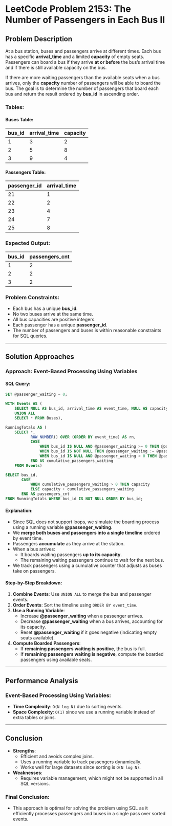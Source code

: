 # LeetCode Problem 2153: The Number of Passengers in Each Bus II

## Problem Description

At a bus station, buses and passengers arrive at different times. Each bus has a specific **arrival_time** and a limited **capacity** of empty seats. Passengers can board a bus if they arrive **at or before** the bus’s arrival time and if there is still available capacity on the bus.

If there are more waiting passengers than the available seats when a bus arrives, only the **capacity** number of passengers will be able to board the bus. The goal is to determine the number of passengers that board each bus and return the result ordered by **bus_id** in ascending order.

### Tables:

#### Buses Table:

| bus_id | arrival_time | capacity |
|--------|--------------|----------|
| 1      | 3            | 2        |
| 2      | 5            | 8        |
| 3      | 9            | 4        |

#### Passengers Table:

| passenger_id | arrival_time |
|-------------|--------------|
| 21          | 1            |
| 22          | 2            |
| 23          | 4            |
| 24          | 7            |
| 25          | 8            |

### Expected Output:

| bus_id | passengers_cnt |
|--------|----------------|
| 1      | 2              |
| 2      | 2              |
| 3      | 2              |

### Problem Constraints:
- Each bus has a unique **bus_id**.
- No two buses arrive at the same time.
- All bus capacities are positive integers.
- Each passenger has a unique **passenger_id**.
- The number of passengers and buses is within reasonable constraints for SQL queries.

---

## Solution Approaches

### Approach: Event-Based Processing Using Variables

#### SQL Query:
```sql
SET @passenger_waiting = 0;

WITH Events AS (
    SELECT NULL AS bus_id, arrival_time AS event_time, NULL AS capacity FROM Passengers
    UNION ALL
    SELECT * FROM Buses),

RunningTotals AS (
    SELECT *, 
           ROW_NUMBER() OVER (ORDER BY event_time) AS rn, 
           CASE
               WHEN bus_id IS NULL AND @passenger_waiting >= 0 THEN @passenger_waiting := @passenger_waiting + 1
               WHEN bus_id IS NOT NULL THEN @passenger_waiting := @passenger_waiting - capacity
               WHEN bus_id IS NULL AND @passenger_waiting < 0 THEN @passenger_waiting := 1 
           END AS cumulative_passengers_waiting
    FROM Events)

SELECT bus_id, 
       CASE 
           WHEN cumulative_passengers_waiting > 0 THEN capacity 
           ELSE capacity + cumulative_passengers_waiting 
       END AS passengers_cnt
FROM RunningTotals WHERE bus_id IS NOT NULL ORDER BY bus_id;
```

#### Explanation:
- Since SQL does not support loops, we simulate the boarding process using a running variable **@passenger_waiting**.
- We **merge both buses and passengers into a single timeline** ordered by event time.
- Passengers **accumulate** as they arrive at the station.
- When a bus arrives:
  - It boards waiting passengers **up to its capacity**.
  - The remaining waiting passengers continue to wait for the next bus.
- We track passengers using a cumulative counter that adjusts as buses take on passengers.

#### Step-by-Step Breakdown:
1. **Combine Events**: Use `UNION ALL` to merge the bus and passenger events.
2. **Order Events**: Sort the timeline using `ORDER BY event_time`.
3. **Use a Running Variable**:
   - Increase **@passenger_waiting** when a passenger arrives.
   - Decrease **@passenger_waiting** when a bus arrives, accounting for its capacity.
   - Reset **@passenger_waiting** if it goes negative (indicating empty seats available).
4. **Compute Boarded Passengers**:
   - If **remaining passengers waiting is positive**, the bus is full.
   - If **remaining passengers waiting is negative**, compute the boarded passengers using available seats.

---

## Performance Analysis

### Event-Based Processing Using Variables:
- **Time Complexity**: `O(N log N)` due to sorting events.
- **Space Complexity**: `O(1)` since we use a running variable instead of extra tables or joins.

---

## Conclusion

- **Strengths**:
  - Efficient and avoids complex joins.
  - Uses a running variable to track passengers dynamically.
  - Works well for large datasets since sorting is `O(N log N)`.
- **Weaknesses**:
  - Requires variable management, which might not be supported in all SQL versions.

### Final Conclusion:
- This approach is optimal for solving the problem using SQL as it efficiently processes passengers and buses in a single pass over sorted events.
